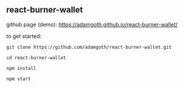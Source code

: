 ## react-burner-wallet

github page (demo): https://adamgoth.github.io/react-burner-wallet/

to get started:

`git clone https://github.com/adamgoth/react-burner-wallet.git`

`cd react-burner-wallet`

`npm install`

`npm start`
